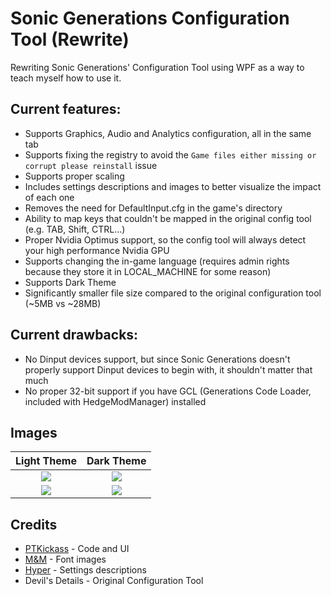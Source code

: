 # Sonic Generations Configuration Tool (Rewrite)

Rewriting Sonic Generations' Configuration Tool using WPF as a way to teach myself how to use it.

## Current features:

- Supports Graphics, Audio and Analytics configuration, all in the same tab
- Supports fixing the registry to avoid the `Game files either missing or corrupt please reinstall` issue
- Supports proper scaling
- Includes settings descriptions and images to better visualize the impact of each one
- Removes the need for DefaultInput.cfg in the game's directory
- Ability to map keys that couldn't be mapped in the original config tool (e.g. TAB, Shift, CTRL...)
- Proper Nvidia Optimus support, so the config tool will always detect your high performance Nvidia GPU
- Supports changing the in-game language (requires admin rights because they store it in LOCAL_MACHINE for some reason)
- Supports Dark Theme
- Significantly smaller file size compared to the original configuration tool (~5MB vs ~28MB)

## Current drawbacks:
- No Dinput devices support, but since Sonic Generations doesn't properly support Dinput devices to begin with, it shouldn't matter that much
- No proper 32-bit support if you have GCL (Generations Code Loader, included with HedgeModManager) installed

## Images
Light Theme            |  Dark Theme
:-------------------------:|:-------------------------:
![](https://raw.githubusercontent.com/PTKickass/GenerationsConfigTool_Rewrite/main/Images/Config.png)  |  ![](https://raw.githubusercontent.com/PTKickass/GenerationsConfigTool_Rewrite/main/Images/Config_Dark.png)
![](https://raw.githubusercontent.com/PTKickass/GenerationsConfigTool_Rewrite/main/Images/Input.png)  |  ![](https://raw.githubusercontent.com/PTKickass/GenerationsConfigTool_Rewrite/main/Images/Input_Dark.png)

## Credits
- [PTKickass](https://github.com/PTKickass) - Code and UI
- [M&M](https://github.com/ActualMandM) - Font images
- [Hyper](https://github.com/HyperBE32) - Settings descriptions
- Devil's Details - Original Configuration Tool
